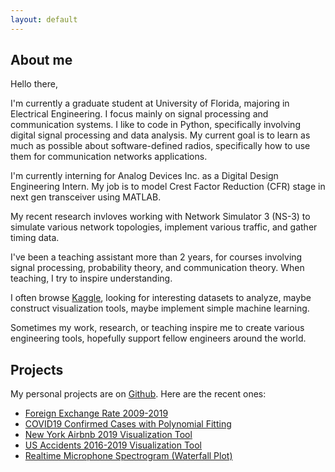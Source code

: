 ```yaml
---
layout: default
---
```


## About me

Hello there,

I'm currently a graduate student at University of Florida, majoring in Electrical Engineering. I focus mainly on signal processing and communication systems. I like to code in Python, specifically involving digital signal processing and data analysis. My current goal is to learn as much as possible about software-defined radios, specifically how to use them for communication networks applications.

I'm currently interning for Analog Devices Inc. as a Digital Design Engineering Intern. My job is to model Crest Factor Reduction (CFR) stage in next gen transceiver using MATLAB.

My recent research invloves working with Network Simulator 3 (NS-3) to simulate various network topologies, implement various traffic, and gather timing data.

I've been a teaching assistant more than 2 years, for courses involving signal processing, probability theory, and communication theory. When teaching, I try to inspire understanding.

I often browse [Kaggle](kaggle.com), looking for interesting datasets to analyze, maybe construct visualization tools, maybe implement simple machine learning.

Sometimes my work, research, or teaching inspire me to create various engineering tools, hopefully support fellow engineers around the world. 

## Projects

My personal projects are on [Github](https://github.com/phamminhquan). Here are the recent ones:

* [Foreign Exchange Rate 2009-2019](./pages/foreign_exchange_rate/foreign_exchange_rate.md)
* [COVID19 Confirmed Cases with Polynomial Fitting](./pages/covid19/covid19.md)
* [New York Airbnb 2019 Visualization Tool](./pages/ny_airbnb_2019/ny_airbnb_2019.md)
* [US Accidents 2016-2019 Visualization Tool](./pages/us_accidents/us_accidents.md)
* [Realtime Microphone Spectrogram (Waterfall Plot)](./pages/mic_spectrogram/mic_spectrogram.md)

